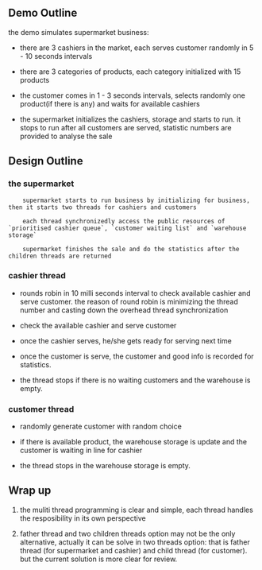 Demo Outline
------------

the demo simulates supermarket business:

  * there are 3 cashiers in the market, each serves customer randomly in 5 - 10 seconds intervals

  * there are 3 categories of products, each category initialized with 15 products

  * the customer comes in 1 - 3 seconds intervals, selects randomly one product(if there is any) and waits for available cashiers

  * the supermarket initializes the cashiers, storage and starts to run. it stops to run after all customers are served, statistic numbers are provided to analyse the sale


Design Outline
------------
### the supermarket ###

        supermarket starts to run business by initializing for business, then it starts two threads for cashiers and customers

        each thread synchronizedly access the public resources of `prioritised cashier queue`, `customer waiting list` and `warehouse storage`

        supermarket finishes the sale and do the statistics after the children threads are returned

### cashier thread ###

  * rounds robin in 10 milli seconds interval to check available cashier and serve customer. the reason of round robin is minimizing the thread number and casting down the overhead thread synchronization

  * check the available cashier and serve customer

  * once the cashier serves, he/she gets ready for serving next time

  * once the customer is serve, the customer and good info is recorded for statistics.

  * the thread stops if there is no waiting customers and the warehouse is empty.

### customer thread ###

  * randomly generate customer with random choice

  * if there is available product, the warehouse storage is update and the customer is waiting in line for cashier

  * the thread stops in the warehouse storage is empty.

Wrap up
------------
1. the muliti thread programming is clear and simple, each thread handles the resposibility in its own perspective

2. father thread and two children threads option may not be the only alternative, actually it can be solve in two threads option: that is father thread (for supermarket and cashier) and child thread (for customer). but the current solution is more clear for review.

